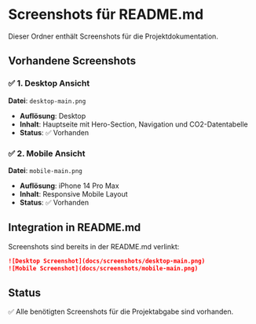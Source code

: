 # Screenshots für README.md

Dieser Ordner enthält Screenshots für die Projektdokumentation.

## Vorhandene Screenshots

### ✅ 1. Desktop Ansicht
**Datei**: `desktop-main.png`
- **Auflösung**: Desktop
- **Inhalt**: Hauptseite mit Hero-Section, Navigation und CO2-Datentabelle
- **Status**: ✅ Vorhanden

### ✅ 2. Mobile Ansicht
**Datei**: `mobile-main.png`
- **Auflösung**: iPhone 14 Pro Max
- **Inhalt**: Responsive Mobile Layout
- **Status**: ✅ Vorhanden

## Integration in README.md

Screenshots sind bereits in der README.md verlinkt:

```markdown
![Desktop Screenshot](docs/screenshots/desktop-main.png)
![Mobile Screenshot](docs/screenshots/mobile-main.png)
```

## Status

✅ Alle benötigten Screenshots für die Projektabgabe sind vorhanden. 